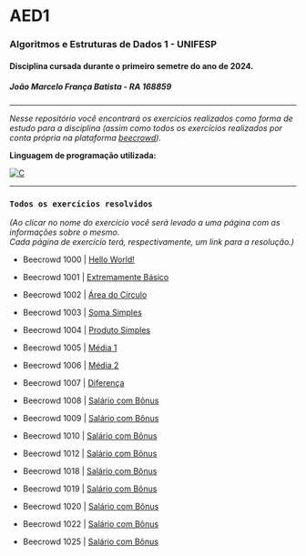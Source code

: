 # AED1
### Algoritmos e Estruturas de Dados 1 - UNIFESP
#### Disciplina cursada durante o primeiro semetre do ano de 2024.  
##### João Marcelo França Batista - RA 168859 
---------------------------------------------------------------------------------------------------
*Nesse repositório você encontrará os exercícios realizados como forma de estudo para a disciplina (assim como todos os exercícios realizados por conta própria na plataforma [beecrowd](https://judge.beecrowd.com/)).*

**Linguagem de programação utilizada:**  
  
[![C](https://img.shields.io/badge/C-00599C?style=for-the-badge&logo=c&logoColor=white)](https://learn.microsoft.com/pt-br/cpp/c-language/?view=msvc-170)  

---

### `Todos os exercícios resolvidos`

*(Ao clicar no nome do exercício você será levado a uma página com as informações sobre o mesmo.  
Cada página de exercício terá, respectivamente, um link para a resolução.)*   

- Beecrowd 1000 | [Hello World!](beecrowd1000.md)  

- Beecrowd 1001 | [Extremamente Básico](beecrowd1001.md)

- Beecrowd 1002 | [Área do Círculo](beecrowd1002.md)

- Beecrowd 1003 | [Soma Simples](beecrowd1003.md)

- Beecrowd 1004 | [Produto Simples](beecrowd1004.md)

- Beecrowd 1005 | [Média 1](beecrowd1005.md)  

- Beecrowd 1006 | [Média 2](beecrowd1006.md)  

- Beecrowd 1007 | [Diferença](beecrowd1007.md)  

- Beecrowd 1008 | [Salário com Bônus](beecrowd1008.md)  

- Beecrowd 1009 | [Salário com Bônus](beecrowd1009.md)
  
- Beecrowd 1010 | [Salário com Bônus](beecrowd1010.md)

- Beecrowd 1012 | [Salário com Bônus](beecrowd1012.md)

- Beecrowd 1018 | [Salário com Bônus](beecrowd1018.md)

- Beecrowd 1019 | [Salário com Bônus](beecrowd1019.md)

- Beecrowd 1020 | [Salário com Bônus](beecrowd1020.md)

- Beecrowd 1022 | [Salário com Bônus](beecrowd1022.md)

- Beecrowd 1025 | [Salário com Bônus](beecrowd1025.md)  
